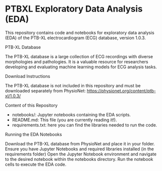 # PTBXL Exploratory Data Analysis (EDA)

This repository contains code and notebooks for exploratory data analysis (EDA) of the PTB-XL electrocardiogram (ECG) database, version 1.0.3.

PTB-XL Database

The PTB-XL database is a large collection of ECG recordings with diverse morphologies and pathologies. It is a valuable resource for researchers developing and evaluating machine learning models for ECG analysis tasks.

Download Instructions

The PTB-XL database is not included in this repository and must be downloaded separately from PhysioNet: https://physionet.org/content/ptb-xl/1.0.3/

Content of this Repository

- notebooks/: Jupyter notebooks containing the EDA scripts.
- README.md: This file (you are currently reading it!).
- requirements.txt: here you can find the libraries needed to run the code. 

Running the EDA Notebooks

Download the PTB-XL database from PhysioNet and place it in your folder.
Ensure you have Jupyter Notebooks and required libraries installed (in the requirements folder)
Open the Jupyter Notebook environment and navigate to the desired notebook within the notebooks directory.
Run the notebook cells to execute the EDA code.
